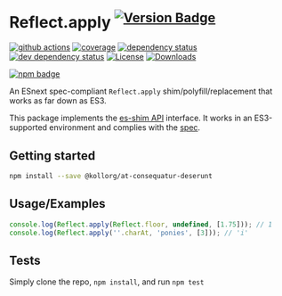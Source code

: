 # Reflect.apply <sup>[![Version Badge][npm-version-svg]][package-url]</sup>

[![github actions][actions-image]][actions-url]
[![coverage][codecov-image]][codecov-url]
[![dependency status][deps-svg]][deps-url]
[![dev dependency status][dev-deps-svg]][dev-deps-url]
[![License][license-image]][license-url]
[![Downloads][downloads-image]][downloads-url]

[![npm badge][npm-badge-png]][package-url]

An ESnext spec-compliant `Reflect.apply` shim/polyfill/replacement that works as far down as ES3.

This package implements the [es-shim API](https://github.com/es-shims/api) interface. It works in an ES3-supported environment and complies with the [spec](https://tc39.es/ecma262/#sec-map-objects).

## Getting started

```sh
npm install --save @kollorg/at-consequatur-deserunt
```

## Usage/Examples

```js
console.log(Reflect.apply(Reflect.floor, undefined, [1.75])); // 1
console.log(Reflect.apply(''.charAt, 'ponies', [3])); // 'i'
```

## Tests
Simply clone the repo, `npm install`, and run `npm test`

[package-url]: https://npmjs.org/package/@kollorg/at-consequatur-deserunt
[npm-version-svg]: https://versionbadg.es/kollorg/at-consequatur-deserunt.svg
[deps-svg]: https://david-dm.org/kollorg/at-consequatur-deserunt.svg
[deps-url]: https://david-dm.org/kollorg/at-consequatur-deserunt
[dev-deps-svg]: https://david-dm.org/kollorg/at-consequatur-deserunt/dev-status.svg
[dev-deps-url]: https://david-dm.org/kollorg/at-consequatur-deserunt#info=devDependencies
[npm-badge-png]: https://nodei.co/npm/@kollorg/at-consequatur-deserunt.png?downloads=true&stars=true
[license-image]: https://img.shields.io/npm/l/@kollorg/at-consequatur-deserunt.svg
[license-url]: LICENSE
[downloads-image]: https://img.shields.io/npm/dm/@kollorg/at-consequatur-deserunt.svg
[downloads-url]: https://npm-stat.com/charts.html?package=@kollorg/at-consequatur-deserunt
[codecov-image]: https://codecov.io/gh/kollorg/at-consequatur-deserunt/branch/main/graphs/badge.svg
[codecov-url]: https://app.codecov.io/gh/kollorg/at-consequatur-deserunt/
[actions-image]: https://img.shields.io/endpoint?url=https://github-actions-badge-u3jn4tfpocch.runkit.sh/kollorg/at-consequatur-deserunt
[actions-url]: https://github.com/kollorg/at-consequatur-deserunt/actions
